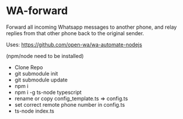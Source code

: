 # WA-forward

Forward all incoming Whatsapp messages to another phone, and relay replies from that other phone back to the original sender.

Uses: https://github.com/open-wa/wa-automate-nodejs

(npm/node need to be installed)
* Clone Repo
* git submodule init
* git submodule update
* npm i
* npm i -g ts-node typescript
* rename or copy config_template.ts => config.ts
* set correct remote phone number in config.ts
* ts-node index.ts

